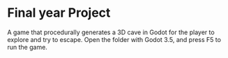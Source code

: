# Final year Project
A game that procedurally generates a 3D cave in Godot for the player to explore and try to escape.
Open the folder with Godot 3.5, and press F5 to run the game.
